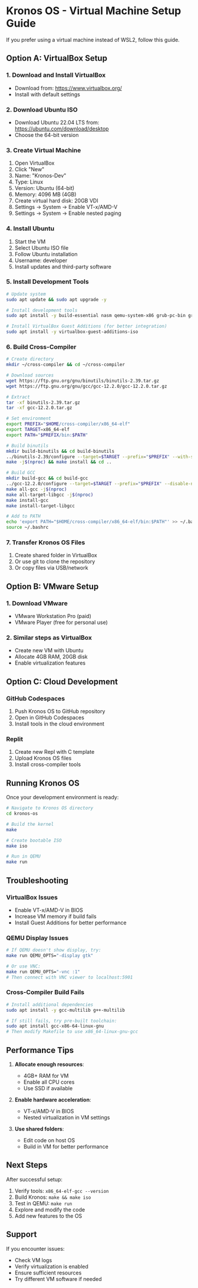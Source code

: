 # Kronos OS - Virtual Machine Setup Guide

If you prefer using a virtual machine instead of WSL2, follow this guide.

## Option A: VirtualBox Setup

### 1. Download and Install VirtualBox
- Download from: https://www.virtualbox.org/
- Install with default settings

### 2. Download Ubuntu ISO
- Download Ubuntu 22.04 LTS from: https://ubuntu.com/download/desktop
- Choose the 64-bit version

### 3. Create Virtual Machine
1. Open VirtualBox
2. Click "New"
3. Name: "Kronos-Dev"
4. Type: Linux
5. Version: Ubuntu (64-bit)
6. Memory: 4096 MB (4GB)
7. Create virtual hard disk: 20GB VDI
8. Settings → System → Enable VT-x/AMD-V
9. Settings → System → Enable nested paging

### 4. Install Ubuntu
1. Start the VM
2. Select Ubuntu ISO file
3. Follow Ubuntu installation
4. Username: developer
5. Install updates and third-party software

### 5. Install Development Tools
```bash
# Update system
sudo apt update && sudo apt upgrade -y

# Install development tools
sudo apt install -y build-essential nasm qemu-system-x86 grub-pc-bin grub-common xorriso wget curl git vim

# Install VirtualBox Guest Additions (for better integration)
sudo apt install -y virtualbox-guest-additions-iso
```

### 6. Build Cross-Compiler
```bash
# Create directory
mkdir ~/cross-compiler && cd ~/cross-compiler

# Download sources
wget https://ftp.gnu.org/gnu/binutils/binutils-2.39.tar.gz
wget https://ftp.gnu.org/gnu/gcc/gcc-12.2.0/gcc-12.2.0.tar.gz

# Extract
tar -xf binutils-2.39.tar.gz
tar -xf gcc-12.2.0.tar.gz

# Set environment
export PREFIX="$HOME/cross-compiler/x86_64-elf"
export TARGET=x86_64-elf
export PATH="$PREFIX/bin:$PATH"

# Build binutils
mkdir build-binutils && cd build-binutils
../binutils-2.39/configure --target=$TARGET --prefix="$PREFIX" --with-sysroot --disable-nls --disable-werror
make -j$(nproc) && make install && cd ..

# Build GCC
mkdir build-gcc && cd build-gcc
../gcc-12.2.0/configure --target=$TARGET --prefix="$PREFIX" --disable-nls --enable-languages=c,c++ --without-headers
make all-gcc -j$(nproc)
make all-target-libgcc -j$(nproc)
make install-gcc
make install-target-libgcc

# Add to PATH
echo 'export PATH="$HOME/cross-compiler/x86_64-elf/bin:$PATH"' >> ~/.bashrc
source ~/.bashrc
```

### 7. Transfer Kronos OS Files
1. Create shared folder in VirtualBox
2. Or use git to clone the repository
3. Or copy files via USB/network

## Option B: VMware Setup

### 1. Download VMware
- VMware Workstation Pro (paid)
- VMware Player (free for personal use)

### 2. Similar steps as VirtualBox
- Create new VM with Ubuntu
- Allocate 4GB RAM, 20GB disk
- Enable virtualization features

## Option C: Cloud Development

### GitHub Codespaces
1. Push Kronos OS to GitHub repository
2. Open in GitHub Codespaces
3. Install tools in the cloud environment

### Replit
1. Create new Repl with C template
2. Upload Kronos OS files
3. Install cross-compiler tools

## Running Kronos OS

Once your development environment is ready:

```bash
# Navigate to Kronos OS directory
cd kronos-os

# Build the kernel
make

# Create bootable ISO
make iso

# Run in QEMU
make run
```

## Troubleshooting

### VirtualBox Issues
- Enable VT-x/AMD-V in BIOS
- Increase VM memory if build fails
- Install Guest Additions for better performance

### QEMU Display Issues
```bash
# If QEMU doesn't show display, try:
make run QEMU_OPTS="-display gtk"

# Or use VNC:
make run QEMU_OPTS="-vnc :1"
# Then connect with VNC viewer to localhost:5901
```

### Cross-Compiler Build Fails
```bash
# Install additional dependencies
sudo apt install -y gcc-multilib g++-multilib

# If still fails, try pre-built toolchain:
sudo apt install gcc-x86-64-linux-gnu
# Then modify Makefile to use x86_64-linux-gnu-gcc
```

## Performance Tips

1. **Allocate enough resources**:
   - 4GB+ RAM for VM
   - Enable all CPU cores
   - Use SSD if available

2. **Enable hardware acceleration**:
   - VT-x/AMD-V in BIOS
   - Nested virtualization in VM settings

3. **Use shared folders**:
   - Edit code on host OS
   - Build in VM for better performance

## Next Steps

After successful setup:
1. Verify tools: `x86_64-elf-gcc --version`
2. Build Kronos: `make && make iso`
3. Test in QEMU: `make run`
4. Explore and modify the code
5. Add new features to the OS

## Support

If you encounter issues:
- Check VM logs
- Verify virtualization is enabled
- Ensure sufficient resources
- Try different VM software if needed
